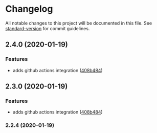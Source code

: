 # Changelog

All notable changes to this project will be documented in this file. See [standard-version](https://github.com/conventional-changelog/standard-version) for commit guidelines.

## 2.4.0 (2020-01-19)


### Features

* adds github actions integration ([408b484](https://github.com/msg-labs/test-module/commit/408b484ee14bdec50860a9637f254df79933481b))

## 2.3.0 (2020-01-19)


### Features

* adds github actions integration ([408b484](https://github.com/msg-labs/test-module/commit/408b484ee14bdec50860a9637f254df79933481b))

### 2.2.4 (2020-01-19)
